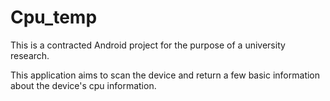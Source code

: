 # Cpu_temp

This is a contracted Android project for the purpose of a university research.

This application aims to scan the device and return a few basic information about the device's cpu information.
